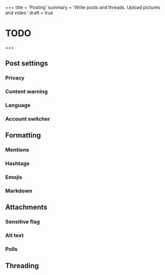 +++
title = 'Posting'
summary = 'Write posts and threads. Upload pictures and video.'
draft = true
# TODO
+++

## Post settings

### Privacy

### Content warning

### Language

### Account switcher


## Formatting

### Mentions

### Hashtags

### Emojis

### Markdown


## Attachments

### Sensitive flag

### Alt text

### Polls


## Threading
